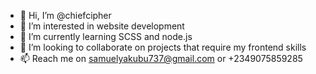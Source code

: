 - 👋 Hi, I’m @chiefcipher
- 👀 I’m interested in website development 
- 🌱 I’m currently learning SCSS and node.js  
- 💞️ I’m looking to collaborate on projects that require my frontend skills
- 📫 Reach me on samuelyakubu737@gmail.com or +2349075859285 

<!---
devwithsammy/devwithsammy is a ✨ special ✨ repository because its `README.md` (this file) appears on your GitHub profile.
You can click the Preview link to take a look at your changes.
--->
